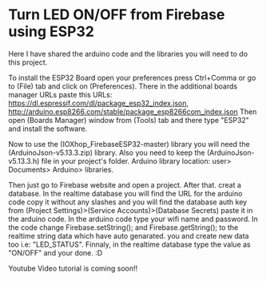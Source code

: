 # Turn LED ON/OFF from Firebase using ESP32

Here I have shared the arduino code and the libraries you will need to do this project.

To install the ESP32 Board open your preferences press Ctrl+Comma or go to (File) tab and click on (Preferences). There in the additional boards manager URLs paste this URLs: 
https://dl.espressif.com/dl/package_esp32_index.json, http://arduino.esp8266.com/stable/package_esp8266com_index.json
Then open (Boards Manager) window from (Tools) tab and there type "ESP32" and install the software.

Now to use the (IOXhop_FirebaseESP32-master) library you will need the (ArduinoJson-v5.13.3.zip) library. Also you need to keep the (ArduinoJson-v5.13.3.h) file in your project's folder.
Arduino library location: user> Documents> Arduino> libraries.

Then just go to Firebase website and open a project. After that. creat a database. In the realtime database you will find the URL for the arduino code copy it without any slashes and you will find the database auth key from (Project Settings)>(Service Accounts)>(Database Secrets) paste it in the arduino code. In the arduino code type your wifi name and password. In the code change Firebase.setString(); and Firebase.getString(); to the realtime string data which have auto genarated. you and create new data too i.e: "LED_STATUS". Finnaly, in the realtime database type the value as "ON/OFF" and your done. :D

Youtube Video tutorial is coming soon!!
